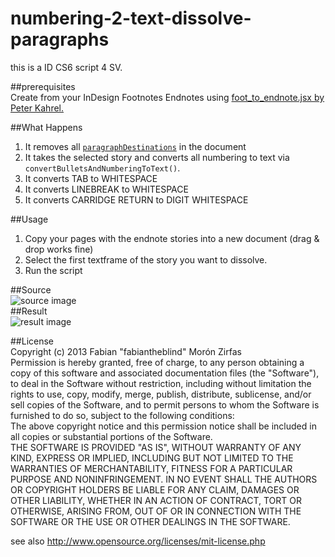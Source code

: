 numbering-2-text-dissolve-paragraphs
====================================  

this is a ID CS6 script 4 SV.  

##prerequisites  
Create from your InDesign Footnotes Endnotes using [foot_to_endnote.jsx by Peter Kahrel.](http://www.kahrel.plus.com/indesign/foot_to_endnote.html)  

##What Happens  
1. It removes all [`paragraphDestinations`](http://jongware.mit.edu/idcs6js/pc_ParagraphDestinations.html) in the document  
2. It takes the selected story and converts all numbering to text via `convertBulletsAndNumberingToText()`.  
3. It converts TAB to WHITESPACE  
4. It converts LINEBREAK to WHITESPACE  
5. It converts CARRIDGE RETURN to DIGIT WHITESPACE  

##Usage  

1. Copy your pages with the endnote stories into a new document (drag & drop works fine)  
2. Select the first textframe of the story you want to dissolve.
3. Run the script  

##Source  
![source image](https://raw.github.com/fabiantheblind/num-2-txt-dissolve-pars/master/source.png)  
##Result  
![result image](https://raw.github.com/fabiantheblind/num-2-txt-dissolve-pars/master/result.jpg)  


##License  
Copyright (c)  2013 Fabian "fabiantheblind" Morón Zirfas  
Permission is hereby granted, free of charge, to any person obtaining a copy of this software and associated documentation files (the "Software"), to deal in the Software  without restriction, including without limitation the rights to use, copy, modify, merge, publish, distribute, sublicense, and/or sell copies of the Software, and to  permit persons to whom the Software is furnished to do so, subject to the following conditions:  
The above copyright notice and this permission notice shall be included in all copies or substantial portions of the Software.  
THE SOFTWARE IS PROVIDED "AS IS", WITHOUT WARRANTY OF ANY KIND, EXPRESS OR IMPLIED, INCLUDING BUT NOT LIMITED TO THE WARRANTIES OF MERCHANTABILITY, FITNESS FOR A  PARTICULAR PURPOSE AND NONINFRINGEMENT. IN NO EVENT SHALL THE AUTHORS OR COPYRIGHT HOLDERS BE LIABLE FOR ANY CLAIM, DAMAGES OR OTHER LIABILITY, WHETHER IN AN ACTION OF  CONTRACT, TORT OR OTHERWISE, ARISING FROM, OUT OF OR IN CONNECTION WITH THE SOFTWARE OR THE USE OR OTHER DEALINGS IN THE SOFTWARE.  

see also http://www.opensource.org/licenses/mit-license.php
